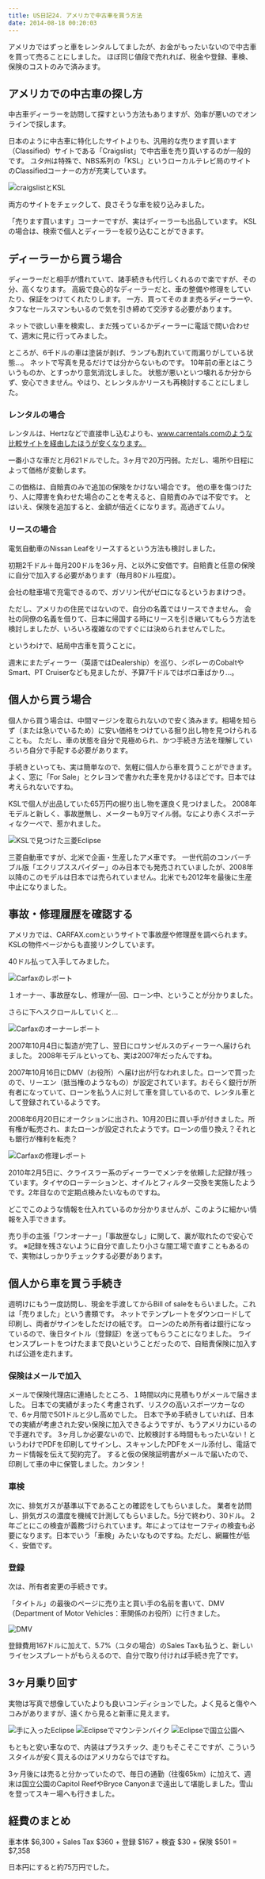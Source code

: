 ```yaml
---
title: US日記24. アメリカで中古車を買う方法
date: 2014-08-18 00:20:03
---
```

アメリカではずっと車をレンタルしてましたが、お金がもったいないので中古車を買って売ることにしました。
ほぼ同じ値段で売れれば、税金や登録、車検、保険のコストのみで済みます。

## アメリカでの中古車の探し方
中古車ディーラーを訪問して探すという方法もありますが、効率が悪いのでオンラインで探します。

日本のように中古車に特化したサイトよりも、汎用的な売ります買います（Classified）サイトである「Craigslist」で中古車を売り買いするのが一般的です。
ユタ州は特殊で、NBS系列の「KSL」というローカルテレビ局のサイトのClassifiedコーナーの方が充実しています。

<img alt="craigslistとKSL" sizes="100vw" src="//res.cloudinary.com/mak00s/image/upload/f_auto,w_auto:200:800/v1514900123/2014-08-18-craigslist-and-ksl_bj06ea.png" />

両方のサイトをチェックして、良さそうな車を絞り込みました。

「売ります買います」コーナーですが、実はディーラーも出品しています。
KSLの場合は、検索で個人とディーラーを絞り込むことができます。

## ディーラーから買う場合
ディーラーだと相手が慣れていて、諸手続きも代行しくれるので楽ですが、その分、高くなります。
高級で良心的なディーラーだと、車の整備や修理をしていたり、保証をつけてくれたりします。
一方、買ってそのまま売るディーラーや、タフなセールスマンもいるので気を引き締めて交渉する必要があります。

ネットで欲しい車を検索し、まだ残っているかディーラーに電話で問い合わせて、週末に見に行ってみました。

ところが、6千ドルの車は塗装が剥げ、ランプも割れていて雨漏りがしている状態...。
ネットで写真を見るだけでは分からないものです。
10年前の車とはこういうものか、とすっかり意気消沈しました。
状態が悪いといつ壊れるか分からず、安心できません。やはり、とレンタルかリースも再検討することにしました。

### レンタルの場合
レンタルは、Hertzなどで直接申し込むよりも、www.carrentals.comのような比較サイトを経由したほうが安くなります。

一番小さな車だと月621ドルでした。3ヶ月で20万円弱。ただし、場所や日程によって価格が変動します。

この価格は、自賠責のみで追加の保険をかけない場合です。
他の車を傷つけたり、人に障害を負わせた場合のことを考えると、自賠責のみでは不安です。
とはいえ、保険を追加すると、金額が倍近くになります。高過ぎてムリ。

### リースの場合
電気自動車のNissan Leafをリースするという方法も検討しました。

初期2千ドル＋毎月200ドルを36ヶ月、と以外に安価です。自賠責と任意の保険に自分で加入する必要があります（毎月80ドル程度）。

会社の駐車場で充電できるので、ガソリン代がゼロになるというおまけつき。

ただし、アメリカの住民ではないので、自分の名義ではリースできません。
会社の同僚の名義を借りて、日本に帰国する時にリースを引き継いてもらう方法を検討しましたが、いろいろ複雑なのですぐには決められませんでした。

というわけで、結局中古車を買うことに。

週末にまたディーラー（英語ではDealership）を巡り、シボレーのCobaltやSmart、PT Cruiserなども見ましたが、予算7千ドルではボロ車ばかり...。

## 個人から買う場合
個人から買う場合は、中間マージンを取られないので安く済みます。相場を知らず（または急いでいるため）に安い価格をつけている掘り出し物を見つけられることも。
ただし、車の状態を自分で見極められ、かつ手続き方法を理解していろいろ自分で手配する必要があります。

手続きといっても、実は簡単なので、気軽に個人から車を買うことができます。
よく、窓に「For Sale」とクレヨンで書かれた車を見かけるほどです。日本では考えられないですね。

KSLで個人が出品していた65万円の掘り出し物を運良く見つけました。
2008年モデルと新しく、事故歴無し、メーターも9万マイル弱。なにより赤くスポーティなクーペで、惹かれました。

<img alt="KSLで見つけた三菱Eclipse" sizes="100vw" src="//res.cloudinary.com/mak00s/image/upload/f_auto,w_auto:200:800/v1514900470/2014-01-eclipse-on-ksl_wipfxk.png" />

三菱自動車ですが、北米で企画・生産したアメ車です。
一世代前のコンバーチブル版「エクリプススパイダー」のみ日本でも発売されていましたが、2008年以降のこのモデルは日本では売られていません。北米でも2012年を最後に生産中止になりました。

## 事故・修理履歴を確認する
アメリカでは、CARFAX.comというサイトで事故歴や修理歴を調べられます。KSLの物件ページからも直接リンクしています。

40ドル払って入手してみました。

<img alt="Carfaxのレポート" sizes="100vw" src="//res.cloudinary.com/mak00s/image/upload/f_auto,w_auto:200:800/v1514900900/2014-05-09-carfax-report_xplaxo.png" />

１オーナー、事故歴なし、修理が一回、ローン中、ということが分かりました。

さらに下へスクロールしていくと...

<img alt="Carfaxのオーナーレポート" sizes="100vw" src="//res.cloudinary.com/mak00s/image/upload/f_auto,w_auto:200:800/v1514901430/2014-05-09-carfax-report-owner_bpyy5q.png" />

2007年10月4日に製造が完了し、翌日にロサンゼルスのディーラーへ届けられました。
2008年モデルといっても、実は2007年だったんですね。

2007年10月16日にDMV（お役所）へ届け出が行なわれました。ローンで買ったので、リーエン（抵当権のようなもの）が設定されています。おそらく銀行が所有者になっていて、ローンを払う人に対して車を貸しているので、レンタル車として登録されているようです。

2008年6月20日にオークションに出され、10月20日に買い手が付きました。所有権が転売され、またローンが設定されたようです。ローンの借り換え？それとも銀行が権利を転売？

<img alt="Carfaxの修理レポート" sizes="100vw" src="//res.cloudinary.com/mak00s/image/upload/f_auto,w_auto:200:800/v1514901681/2014-05-09-carfax-report-maintenance_bzs6p2.png" />

2010年2月5日に、クライスラー系のディーラーでメンテを依頼した記録が残っています。タイヤのローテーションと、オイルとフィルター交換を実施したようです。2年目なので定期点検みたいなものですね。

どこでこのような情報を仕入れているのか分かりませんが、このように細かい情報を入手できます。

売り手の主張「ワンオーナー」「事故歴なし」に関して、裏が取れたので安心です。
※記録を残さないように自分で直したり小さな闇工場で直すこともあるので、実物はしっかりチェックする必要があります。

## 個人から車を買う手続き
週明けにもう一度訪問し、現金を手渡してからBill of saleをもらいました。これは「売りました」という書類です。
ネットでテンプレートをダウンロードして印刷し、両者がサインをしただけの紙です。
ローンのため所有者は銀行になっているので、後日タイトル（登録証）を送ってもらうことになりました。
ライセンスプレートをつけたままで良いということだったので、自賠責保険に加入すれば公道を走れます。

### 保険はメールで加入
メールで保険代理店に連絡したところ、１時間以内に見積もりがメールで届きました。
日本での実績がまったく考慮されず、リスクの高いスポーツカーなので、6ヶ月間で501ドルと少し高めでした。
日本で予め手続きしていれば、日本での実績が考慮された安い保険に加入できるようですが、もうアメリカにいるので手遅れです。
3ヶ月しか必要ないので、比較検討する時間ももったいない！というわけでPDFを印刷してサインし、スキャンしたPDFをメール添付し、電話でカード情報を伝えて契約完了。
すると仮の保険証明書がメールで届いたので、印刷して車の中に保管しました。カンタン！

### 車検
次に、排気ガスが基準以下であることの確認をしてもらいました。
業者を訪問し、排気ガスの濃度を機械で計測してもらいました。5分で終わり、30ドル。
2年ごとにこの検査が義務づけられています。年によってはセーフティの検査も必要になります。日本でいう「車検」みたいなものですね。ただし、網羅性が低く、安価です。

### 登録
次は、所有者変更の手続きです。

「タイトル」の最後のページに売り主と買い手の名前を書いて、DMV（Department of Motor Vehicles：車関係のお役所）に行きました。

<img alt="DMV" sizes="100vw" src="//res.cloudinary.com/mak00s/image/upload/f_auto,w_auto:200:800/v1514902072/2014-04-02-DMV_wu2hoj.jpg" />

登録費用167ドルに加えて、5.7%（ユタの場合）のSales Taxも払うと、新しいライセンスプレートがもらえるので、自分で取り付ければ手続き完了です。

## 3ヶ月乗り回す
実物は写真で想像していたよりも良いコンディションでした。よく見ると傷やヘコみがありますが、遠くから見ると新車に見えます。

<img alt="手に入ったEclipse" sizes="100vw" src="//res.cloudinary.com/mak00s/image/upload/f_auto,w_auto:200:800/v1514902466/2014-05-19-Eclipse_eowupx.jpg" />

<img alt="Eclipseでマウンテンバイク" sizes="100vw" src="//res.cloudinary.com/mak00s/image/upload/f_auto,w_auto:200:800/v1514902473/2014-04-26-Draper_i54yek.jpg" />

<img alt="Eclipseで国立公園へ" sizes="100vw" src="//res.cloudinary.com/mak00s/image/upload/f_auto,w_auto:200:800/v1514902466/2014-04-26-Capitol-Reef_mveuyg.jpg" />

もともと安い車なので、内装はプラスチック、走りもそこそこですが、こういうスタイルが安く買えるのはアメリカならではですね。

3ヶ月後には売ると分かっていたので、毎日の通勤（往復65km）に加えて、週末は国立公園のCapitol ReefやBryce Canyonまで遠出して堪能しました。雪山を登ってスキー場へも行きました。

## 経費のまとめ
車本体 $6,300 + Sales Tax $360 + 登録 $167 + 検査 $30 + 保険 $501 = $7,358

日本円にすると約75万円でした。